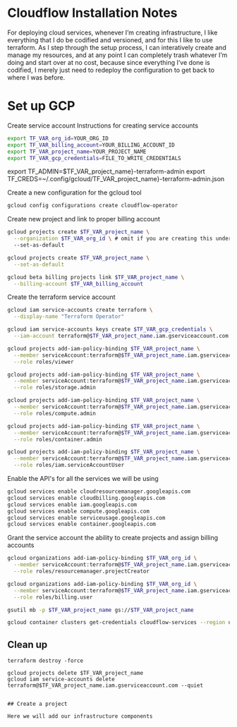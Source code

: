 # Cloudflow Installation Notes


For deploying cloud services, whenever I’m creating infrastructure, I like everything that I do be codified and versioned, and for this I like to use terraform. As I step through the setup process, I can interatively create and manage my resources, and at any point I can completely trash whatever I’m doing and start over at no cost, because since everything I’ve done is codified, I merely just need to redeploy the configuration to get back to where I was before.


# Set up GCP


Create service account
Instructions for creating service accounts

```bash
export TF_VAR_org_id=YOUR_ORG_ID
export TF_VAR_billing_account=YOUR_BILLING_ACCOUNT_ID
export TF_VAR_project_name=YOUR_PROJECT_NAME
export TF_VAR_gcp_credentials=FILE_TO_WRITE_CREDENTIALS
```

export TF_ADMIN=$TF_VAR_project_name}-terraform-admin
export TF_CREDS=~/.config/gcloud/TF_VAR_project_name}-terraform-admin.json

Create a new configuration for the gcloud tool

```bash
gcloud config configurations create cloudflow-operator
```

Create new project and link to proper billing account

```bash
gcloud projects create $TF_VAR_project_name \
  --organization $TF_VAR_org_id \ # omit if you are creating this under a user account
  --set-as-default

gcloud projects create $TF_VAR_project_name \
  --set-as-default

gcloud beta billing projects link $TF_VAR_project_name \
  --billing-account $TF_VAR_billing_account
```

Create the terraform service account

```bash
gcloud iam service-accounts create terraform \
  --display-name "Terraform Operator"

gcloud iam service-accounts keys create $TF_VAR_gcp_credentials \
  --iam-account terraform@$TF_VAR_project_name.iam.gserviceaccount.com

gcloud projects add-iam-policy-binding $TF_VAR_project_name \
  --member serviceAccount:terraform@$TF_VAR_project_name.iam.gserviceaccount.com \
  --role roles/viewer

gcloud projects add-iam-policy-binding $TF_VAR_project_name \
  --member serviceAccount:terraform@$TF_VAR_project_name.iam.gserviceaccount.com \
  --role roles/storage.admin

gcloud projects add-iam-policy-binding $TF_VAR_project_name \
  --member serviceAccount:terraform@$TF_VAR_project_name.iam.gserviceaccount.com \
  --role roles/compute.admin

gcloud projects add-iam-policy-binding $TF_VAR_project_name \
  --member serviceAccount:terraform@$TF_VAR_project_name.iam.gserviceaccount.com \
  --role roles/container.admin

gcloud projects add-iam-policy-binding $TF_VAR_project_name \
  --member serviceAccount:terraform@$TF_VAR_project_name.iam.gserviceaccount.com \
  --role roles/iam.serviceAccountUser
```

Enable the API's for all the services we will be using

```bash
gcloud services enable cloudresourcemanager.googleapis.com
gcloud services enable cloudbilling.googleapis.com
gcloud services enable iam.googleapis.com
gcloud services enable compute.googleapis.com
gcloud services enable serviceusage.googleapis.com
gcloud services enable container.googleapis.com
```

Grant the service account the ability to create projects and assign billing accounts

```bash
gcloud organizations add-iam-policy-binding $TF_VAR_org_id \
  --member serviceAccount:terraform@$TF_VAR_project_name.iam.gserviceaccount.com \
  --role roles/resourcemanager.projectCreator

gcloud organizations add-iam-policy-binding $TF_VAR_org_id \
  --member serviceAccount:terraform@$TF_VAR_project_name.iam.gserviceaccount.com \
  --role roles/billing.user
```


```bash
gsutil mb -p $TF_VAR_project_name gs://$TF_VAR_project_name
```

```bash
gcloud container clusters get-credentials cloudflow-services --region us-west1 --project $TF_VAR_project_name


```

## Clean up

```
terraform destroy -force

gcloud projects delete $TF_VAR_project_name
gcloud iam service-accounts delete terraform@$TF_VAR_project_name.iam.gserviceaccount.com --quiet


## Create a project

Here we will add our infrastructure components
